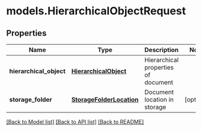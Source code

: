 # models.HierarchicalObjectRequest
## Properties
Name | Type | Description | Notes
------------ | ------------- | ------------- | -------------
**hierarchical_object** | [**HierarchicalObject**](HierarchicalObject.md) | Hierarchical properties of document | 
**storage_folder** | [**StorageFolderLocation**](StorageFolderLocation.md) | Document location in storage | [optional] 



[[Back to Model list]](README.md#documentation-for-models) [[Back to API list]](README.md#documentation-for-api-endpoints) [[Back to README]](README.md)


